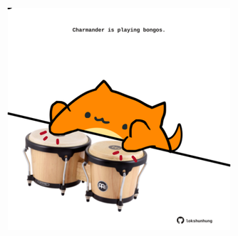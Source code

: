 <!-- built at 28/11/2021, 16:02:49 UTC -->
<p align="center">
  <img width="500" height="500" src="./ReadmeImage.svg">
</p>
